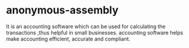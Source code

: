 # anonymous-assembly
It is an accounting software which can be used for calculating the transactions ,thus helpful in small businesses.
accounting software helps make accounting efficient, accurate and compliant.
